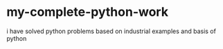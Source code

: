 # my-complete-python-work
i have solved python problems based on industrial examples and basis of python
